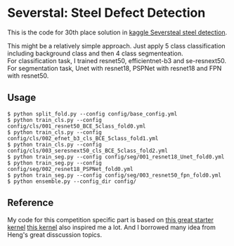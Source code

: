 # Severstal: Steel Defect Detection
This is the code for 30th place solution in [kaggle Seversteal steel detection](https://www.kaggle.com/c/severstal-steel-defect-detection).

This might be a relatively simple approach. Just apply 5 class classification including background class and then 4 class segmenteation.  
For classification task, I trained resnet50, efficientnet-b3 and se-resnext50.  
For segmentation task, Unet with resnet18, PSPNet with resnet18 and FPN with resnet50.

## Usage

```
$ python split_fold.py --config config/base_config.yml
$ python train_cls.py --config config/cls/001_resnet50_BCE_5class_fold0.yml
$ python train_cls.py --config config/cls/002_efnet_b3_cls_BCE_5class_fold1.yml
$ python train_cls.py --config config/cls/003_seresnext50_cls_BCE_5class_fold2.yml
$ python train_seg.py --config config/seg/001_resnet18_Unet_fold0.yml
$ python train_seg.py --config config/seg/002_resnet18_PSPNet_fold0.yml
$ python train_seg.py --config config/seg/003_resnet50_fpn_fold0.yml
$ python ensemble.py --config_dir config/
```

## Reference

My code for this competition specific part is based on [this great starter kernel](https://www.kaggle.com/rishabhiitbhu/unet-starter-kernel-pytorch-lb-0-88)
[this kernel](https://www.kaggle.com/lightforever/severstal-mlcomp-catalyst-infer-0-90672) also inspired me a lot.
And I borrowed many idea from Heng's great disscussion topics.
